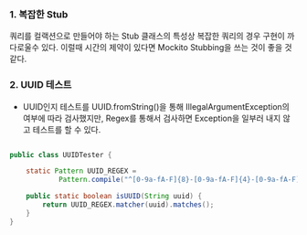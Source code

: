 ### 1. 복잡한 Stub
쿼리를 컬랙션으로 만들어야 하는 Stub 클래스의 특성상 복잡한 쿼리의 경우 구현이 까다로울수 있다. 이럴때 시간의 제약이 있다면 Mockito Stubbing을 쓰는 것이 좋을 것 같다. 

### 2. UUID 테스트
- UUID인지 테스트를 UUID.fromString()을 통해 IllegalArgumentException의 여부에 따라 검사했지만, Regex를 통해서 검사하면 Exception을 일부러 내지 않고 테스트를 할 수 있다.
```java

public class UUIDTester {

    static Pattern UUID_REGEX =
            Pattern.compile("^[0-9a-fA-F]{8}-[0-9a-fA-F]{4}-[0-9a-fA-F]{4}-[0-9a-fA-F]{4}-[0-9a-fA-F]{12}$");

    public static boolean isUUID(String uuid) {
        return UUID_REGEX.matcher(uuid).matches();
    }
}


```
